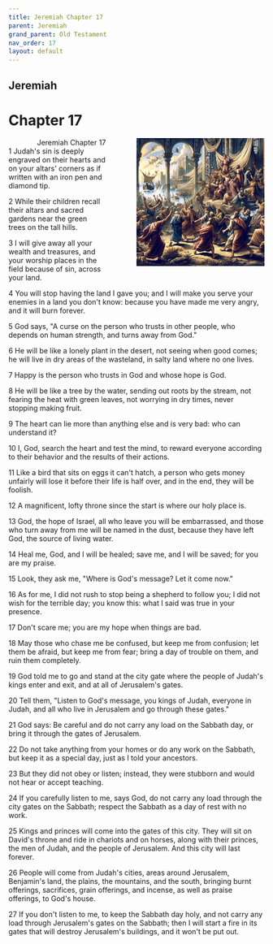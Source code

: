 ```yaml
---
title: Jeremiah Chapter 17
parent: Jeremiah
grand_parent: Old Testament
nav_order: 17
layout: default
---
```


## Jeremiah

# Chapter 17

<div style="clear: both; text-align: right;">
    <img src="/assets/Image/Jeremiah/500/17.jpg" alt="Jeremiah Chapter 17" class="chapter-image" style="max-width: 50%; height: auto; float: right; margin: 0 0 10px 10px; padding-left: 10%;">
    <figcaption style="font-size: 14px;">Jeremiah Chapter 17</figcaption>
</div>
1 Judah's sin is deeply engraved on their hearts and on your altars' corners as if written with an iron pen and diamond tip.

2 While their children recall their altars and sacred gardens near the green trees on the tall hills.

3 I will give away all your wealth and treasures, and your worship places in the field because of sin, across your land.

4 You will stop having the land I gave you; and I will make you serve your enemies in a land you don't know: because you have made me very angry, and it will burn forever.

5 God says, "A curse on the person who trusts in other people, who depends on human strength, and turns away from God."

6 He will be like a lonely plant in the desert, not seeing when good comes; he will live in dry areas of the wasteland, in salty land where no one lives.

7 Happy is the person who trusts in God and whose hope is God.

8 He will be like a tree by the water, sending out roots by the stream, not fearing the heat with green leaves, not worrying in dry times, never stopping making fruit.

9 The heart can lie more than anything else and is very bad: who can understand it?

10 I, God, search the heart and test the mind, to reward everyone according to their behavior and the results of their actions.

11 Like a bird that sits on eggs it can't hatch, a person who gets money unfairly will lose it before their life is half over, and in the end, they will be foolish.

12 A magnificent, lofty throne since the start is where our holy place is.

13 God, the hope of Israel, all who leave you will be embarrassed, and those who turn away from me will be named in the dust, because they have left God, the source of living water.

14 Heal me, God, and I will be healed; save me, and I will be saved; for you are my praise.

15 Look, they ask me, "Where is God's message? Let it come now."

16 As for me, I did not rush to stop being a shepherd to follow you; I did not wish for the terrible day; you know this: what I said was true in your presence.

17 Don't scare me; you are my hope when things are bad.

18 May those who chase me be confused, but keep me from confusion; let them be afraid, but keep me from fear; bring a day of trouble on them, and ruin them completely.

19 God told me to go and stand at the city gate where the people of Judah's kings enter and exit, and at all of Jerusalem's gates.

20 Tell them, "Listen to God's message, you kings of Judah, everyone in Judah, and all who live in Jerusalem and go through these gates."

21 God says: Be careful and do not carry any load on the Sabbath day, or bring it through the gates of Jerusalem.

22 Do not take anything from your homes or do any work on the Sabbath, but keep it as a special day, just as I told your ancestors.

23 But they did not obey or listen; instead, they were stubborn and would not hear or accept teaching.

24 If you carefully listen to me, says God, do not carry any load through the city gates on the Sabbath; respect the Sabbath as a day of rest with no work.

25 Kings and princes will come into the gates of this city. They will sit on David's throne and ride in chariots and on horses, along with their princes, the men of Judah, and the people of Jerusalem. And this city will last forever.

26 People will come from Judah's cities, areas around Jerusalem, Benjamin's land, the plains, the mountains, and the south, bringing burnt offerings, sacrifices, grain offerings, and incense, as well as praise offerings, to God's house.

27 If you don't listen to me, to keep the Sabbath day holy, and not carry any load through Jerusalem's gates on the Sabbath; then I will start a fire in its gates that will destroy Jerusalem's buildings, and it won't be put out.


